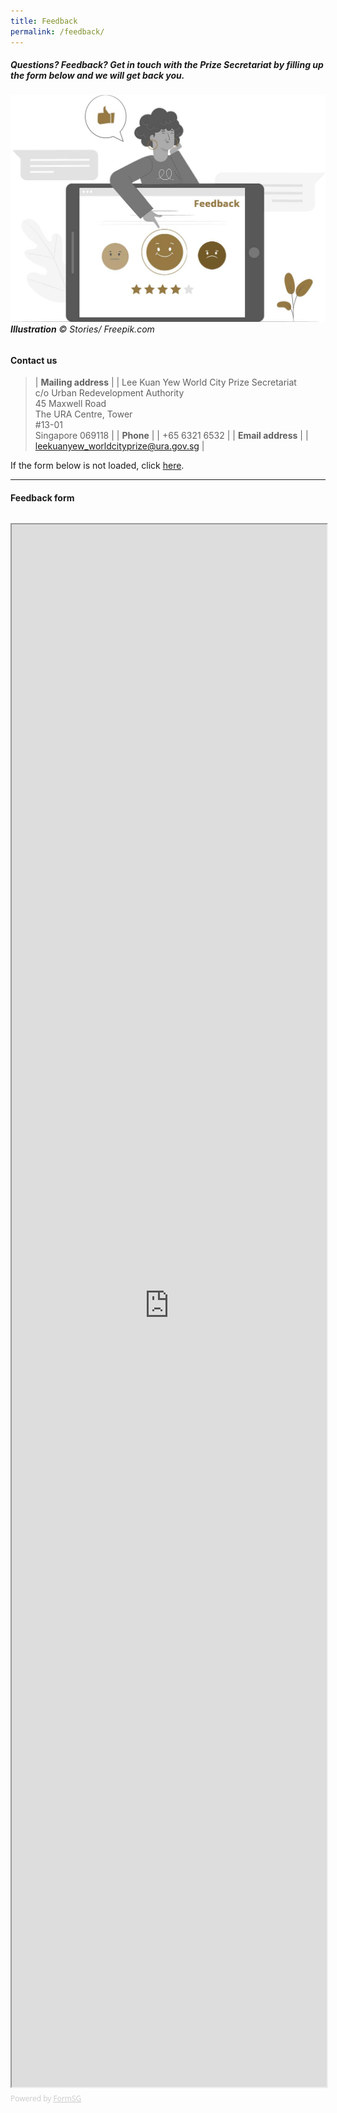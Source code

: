 ```yaml
---
title: Feedback
permalink: /feedback/
---
```


##### Questions? Feedback? Get in touch with the Prize Secretariat by filling up the form below and we will get back you. 

###### ![Feedback](/images/feedback.jpg/)**Illustration** © Stories/ Freepik.com

#### **Contact us**

> | **Mailing address** |
> | Lee Kuan Yew World City Prize Secretariat <br> c/o Urban Redevelopment Authority <br> 45 Maxwell Road <br> The URA Centre, Tower <br> #13-01 <br> Singapore 069118 |
> | **Phone** |
> | +65 6321 6532 | 
> | **Email address** |
> | [leekuanyew_worldcityprize@ura.gov.sg](mailto://leekuanyew_worldcityprize@ura.gov.sg) |

If the form below is not loaded, click [here](https://form.gov.sg/#!/5dca55f048e82f0012b1a3f8).

---

#### **Feedback form**

<div style="font-family:'Open Sans', Sans-Serif;font-size:18px;color:#000;opacity:0.9;padding-top:5px;padding-bottom:8px"></div>

<iframe id="iframe" scrolling="no" src="https://form.gov.sg/5dca55f048e82f0012b1a3f8" style="width:100%;height:2500px"></iframe>

<div style="font-family:'Open Sans', Sans-Serif;font-size:12px;color:#999;opacity:0.5;padding-top:5px">Powered by <a href="https://form.gov.sg" style="color: #999">FormSG</a></div>
